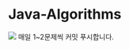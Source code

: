 # Java-Algorithms
<img src="https://capsule-render.vercel.app/api?type=모양&color=색상코드&height=높이&section=header&text=텍스트&fontSize=텍스트크기" />
매일 1~2문제씩 커밋 푸시합니다.

